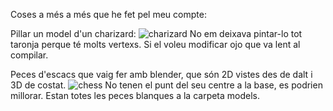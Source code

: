 Coses a més a més que he fet pel meu compte:

Pillar un model d'un charizard:
![charizard](https://user-images.githubusercontent.com/95536223/229641177-88a1288d-f6cd-4e17-aa32-d18b113e9875.png)
No em deixava pintar-lo tot taronja perque té molts vertexs. Si el voleu modificar ojo que va lent al compilar.


Peces d'escacs que vaig fer amb blender, que són 2D vistes des de dalt i 3D de costat.
![chess](https://user-images.githubusercontent.com/95536223/229641382-9d22c5b2-e31e-4401-a95d-1daa529e481e.png)
No tenen el punt del seu centre a la base, es podrien millorar. Estan totes les peces blanques a la carpeta models.
